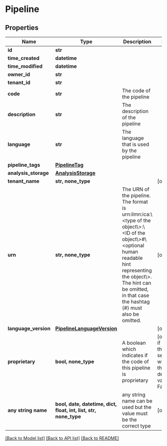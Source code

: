 # Pipeline


## Properties
Name | Type | Description | Notes
------------ | ------------- | ------------- | -------------
**id** | **str** |  | 
**time_created** | **datetime** |  | 
**time_modified** | **datetime** |  | 
**owner_id** | **str** |  | 
**tenant_id** | **str** |  | 
**code** | **str** | The code of the pipeline | 
**description** | **str** | The description of the pipeline | 
**language** | **str** | The language that is used by the pipeline | 
**pipeline_tags** | [**PipelineTag**](PipelineTag.md) |  | 
**analysis_storage** | [**AnalysisStorage**](AnalysisStorage.md) |  | 
**tenant_name** | **str, none_type** |  | [optional] 
**urn** | **str, none_type** | The URN of the pipeline. The format is urn:ilmn:ica:\\&lt;type of the object\\&gt;:\\&lt;ID of the object\\&gt;#\\&lt;optional human readable hint representing the object\\&gt;. The hint can be omitted, in that case the hashtag (#) must also be omitted. | [optional] 
**language_version** | [**PipelineLanguageVersion**](PipelineLanguageVersion.md) |  | [optional] 
**proprietary** | **bool, none_type** | A boolean which indicates if the code of this pipeline is proprietary | [optional]  if omitted the server will use the default value of False
**any string name** | **bool, date, datetime, dict, float, int, list, str, none_type** | any string name can be used but the value must be the correct type | [optional]

[[Back to Model list]](../README.md#documentation-for-models) [[Back to API list]](../README.md#documentation-for-api-endpoints) [[Back to README]](../README.md)


